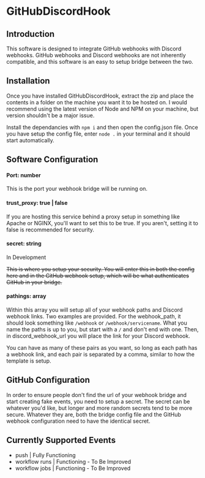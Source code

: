 # GitHubDiscordHook

## Introduction

This software is designed to integrate GitHub webhooks with Discord webhooks. GitHub webhooks and Discord webhooks are not inherently compatible, and this software is an easy to setup bridge between the two.

## Installation

Once you have installed GitHubDiscordHook, extract the zip and place the contents in a folder on the machine you want it to be hosted on. I would recommend using the latest version of Node and NPM on your machine, but version shouldn't be a major issue.

Install the dependancies with `npm i` and then open the config.json file. Once you have setup the config file, enter `node .` in your terminal and it should start automatically.

## Software Configuration

#### Port: number

This is the port your webhook bridge will be running on.

#### trust_proxy: true | false

If you are hosting this service behind a proxy setup in something like Apache or NGINX, you'll want to set this to be true. If you aren't, setting it to false is recommended for security.

#### secret: string

In Development

~~This is where you setup your security. You will enter this in both the config here and in the GitHub webhook setup, which will be what authenticates GitHub in your bridge.~~

#### pathings: array

Within this array you will setup all of your webhook paths and Discord webhook links. Two examples are provided. For the webhook_path, it should look something like `/webhook` or `/webhook/servicename`. What you name the paths is up to you, but start with a `/` and don't end with one. Then, in discord_webhook_url you will place the link for your Discord webhook.

You can have as many of these pairs as you want, so long as each path has a webhook link, and each pair is separated by a comma, similar to how the template is setup.

## GitHub Configuration

In order to ensure people don't find the url of your webhook bridge and start creating fake events, you need to setup a secret. The secret can be whatever you'd like, but longer and more random secrets tend to be more secure. Whatever they are, both the bridge config file and the GitHub webhook configuration need to have the identical secret.

## Currently Supported Events

- push              | Fully Functioning
- workflow runs     | Functioning - To Be Improved
- workflow jobs     | Functioning - To Be Improved
